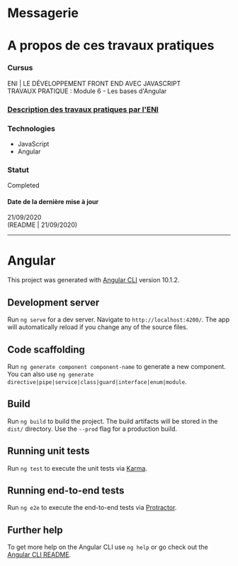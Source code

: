 # Messagerie

# A propos de ces travaux pratiques

### Cursus
ENI | LE DÉVELOPPEMENT FRONT END AVEC JAVASCRIPT  
TRAVAUX PRATIQUE : Module 6 - Les bases d'Angular

### [Description des travaux pratiques par l'ENI](https://github.com/Dyrits/LES-FONDAMENTAUX-DU-JAVASCRIPT/blob/master/Module%2001%20-%20%C3%89nonc%C3%A9%20TP%2001%20-%20Les%20fondamentaux%20du%20Javascript.pdf)

### Technologies
- JavaScript
- Angular

### Statut
Completed

#### Date de la dernière mise à jour
21/09/2020  
(README | 21/09/2020)


---

# Angular

This project was generated with [Angular CLI](https://github.com/angular/angular-cli) version 10.1.2.

## Development server

Run `ng serve` for a dev server. Navigate to `http://localhost:4200/`. The app will automatically reload if you change any of the source files.

## Code scaffolding

Run `ng generate component component-name` to generate a new component. You can also use `ng generate directive|pipe|service|class|guard|interface|enum|module`.

## Build

Run `ng build` to build the project. The build artifacts will be stored in the `dist/` directory. Use the `--prod` flag for a production build.

## Running unit tests

Run `ng test` to execute the unit tests via [Karma](https://karma-runner.github.io).

## Running end-to-end tests

Run `ng e2e` to execute the end-to-end tests via [Protractor](http://www.protractortest.org/).

## Further help

To get more help on the Angular CLI use `ng help` or go check out the [Angular CLI README](https://github.com/angular/angular-cli/blob/master/README.md).
